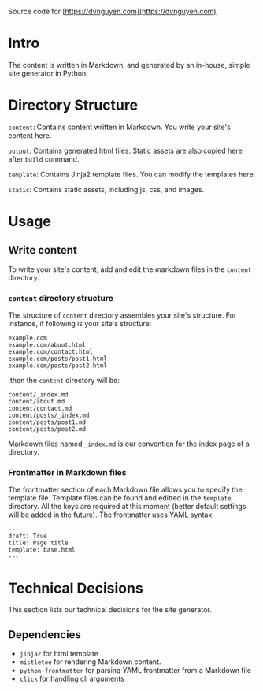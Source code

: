 Source code for [https://dvnguyen.com](https://dvnguyen.com)

# Intro
The content is written in Markdown, and generated by an in-house, simple site generator in Python.

# Directory Structure
`content`: Contains content written in Markdown. You write your site's content here.

`output`: Contains generated html files. Static assets are also copied here after `build` command.

`template`: Contains Jinja2 template files. You can modify the templates here.

`static`: Contains static assets, including js, css, and images.

# Usage
## Write content
To write your site's content, add and edit the markdown files in the `content` directory.

### `content` directory structure
The structure of `content` directory assembles your site's structure. For instance, if following is your site's structure:

```
example.com
example.com/about.html
example.com/contact.html
example.com/posts/post1.html
example.com/posts/post2.html
```

,then the `content` directory will be:

```
content/_index.md
content/about.md
content/contact.md
content/posts/_index.md
content/posts/post1.md
content/posts/post2.md
```

Markdown files named `_index.md` is our convention for the index page of a directory.

### Frontmatter in Markdown files
The frontmatter section of each Markdown file allows you to specify the template file. Template files can be found and editted in the `template` directory. All the keys are required at this moment (better default settings will be added in the future). The frontmatter uses YAML syntax.

```
---
draft: True
title: Page title
template: base.html
---

```

# Technical Decisions
This section lists our technical decisions for the site generator.

## Dependencies
- `jinja2` for html template
- `mistletoe` for rendering Markdown content.
- `python-frontmatter` for parsing YAML frontmatter from a Markdown file
- `click` for handling cli arguments